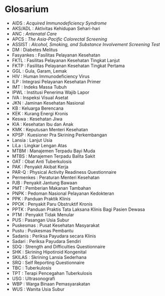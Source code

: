 # Glosarium

* AIDS : _Acquired Immunodeficiency Syndrome_
* AKS/ADL : Aktivitas Kehidupan Sehari-hari
* ANC : _Antenatal Care_
* APCS : _The Asia-Pacific Colorectal Screening_
* ASSIST : _Alcohol, Smoking, and Substance Involvement Screening Test_
* DM : Diabetes Melitus
* Fasyankes : Fasilitas Pelayanan Kesehatan
* FKTL : Fasilitas Pelayanan Kesehatan Tingkat Lanjut
* FKTP : Fasilitas Pelayanan Kesehatan Tingkat Pertama
* GGL : Gula, Garam, Lemak
* HIV : Human Immunodeficiency Virus
* ILP : Integrasi Pelayanan Kesehatan Primer
* IMT : Indeks Massa Tubuh
* IPWL : Institusi Penerima Wajib Lapor
* IVA : Inspeksi Visual Asetat
* JKN : Jaminan Kesehatan Nasional
* KB : Keluarga Berencana
* KEK : Kurang Energi Kronis
* Keswa : Kesehatan Jiwa
* KIA : Kesehatan Ibu dan Anak
* KMK : Keputusan Menteri Kesehatan
* KPSP : Kuesioner Pra Skrining Perkembangan
* Lansia : Lanjut Usia
* LiLa : Lingkar Lengan Atas
* MTBM : Manajemen Terpadu Bayi Muda
* MTBS : Manajemen Terpadu Balita Sakit
* OAT : Obat Anti Tuberkulosis
* PAK : Penyakit Akibat Kerja
* PAR-Q : Physical Activity Readiness Questionnaire
* Permenkes : Peraturan Menteri Kesehatan
* PJB : Penyakit Jantung Bawaan
* PMT : Pemberian Makanan Tambahan
* PNPK : Pedoman Nasional Pelayanan Kedokteran
* PPK : Panduan Praktik Klinis
* PPOK : Penyakit Paru Obstruktif Kronis
* PPTK : Panduan Praktis Tata Laksana Klinis Bagi Pasien Dewasa
* PTM : Penyakit Tidak Menular
* PUS : Pasangan Usia Subur
* Puskesmas : Pusat Kesehatan Masyarakat
* Pustu : Puskesmas Pembantu
* Sadanis : Periksa Payudara secara Klinis
* Sadari : Periksa Payudara Sendiri
* SDQ : Strength and Difficulties Questionnaire
* SHK : Skrining Hipotiroid Kongenital
* SKILAS : Skrining Lansia Sederhana
* SRQ : Self Reporting Questionnaire
* TBC : Tuberkulosis
* TPT : Terapi Pencegahan Tuberkulosis
* USG : Ultrasonografi
* WBP : Warga Binaan Pemasyarakatan
* WUS : Wanita Usia Subur
